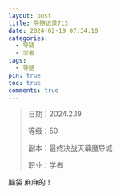 ```yaml
---
layout: post
title: 导随记录713
date: 2024-02-19 07:34:18
categories:
  - 导随
  - 学者
tags:
  - 导随
pin: true
toc: true
comments: true
---
```

> 日期：2024.2.19
>
> 等级：50
>
> 副本：最终决战天幕魔导城
>
> 职业：学者

脑袋 麻麻的！